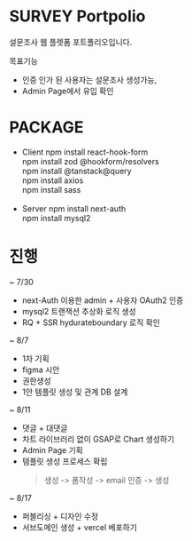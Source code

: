 # SURVEY Portpolio

설문조사 웹 플렛폼 포트폴리오입니다.

목표기능

- 인증 인가 된 사용자는 설문조사 생성가능,
- Admin Page에서 유입 확인

# PACKAGE

- Client
  npm install react-hook-form<br>
  npm install zod @hookform/resolvers<br>
  npm install @tanstack@query<br>
  npm install axios<br>
  npm install sass<br><br>
- Server
  npm install next-auth<br>
  npm install mysql2

# 진행

~ 7/30

- next-Auth 이용한 admin + 사용자 OAuth2 인증
- mysql2 트랜잭션 추상화 로직 생성
- RQ + SSR hydurateboundary 로직 확인

~ 8/7

- 1차 기획
- figma 시안
- 권한생성
- 1안 템플릿 생성 및 관계 DB 설계

~ 8/11

- 댓글 + 대댓글
- 차트 라이브러리 없이 GSAP로 Chart 생성하기
- Admin Page 기획
- 템플릿 생성 프로세스 확립
  > 생성 -> 폼작성 -> email 인증 -> 생성

~ 8/17

- 퍼블리싱 + 디자인 수정
- 서브도메인 생성 + vercel 베포하기
